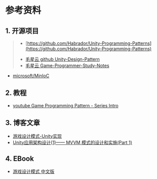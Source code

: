 # 参考资料

## 1. 开源项目

> - [https://github.com/Habrador/Unity-Programming-Patterns](https://github.com/Habrador/Unity-Programming-Patterns)
> * [毛星云 github Unity-Design-Pattern](https://github.com/QianMo/Unity-Design-Pattern)
> * [毛星云 Game-Programmer-Study-Notes](https://github.com/QianMo/Game-Programmer-Study-Notes/blob/master/Content/%E3%80%8A%E6%B8%B8%E6%88%8F%E7%BC%96%E7%A8%8B%E6%A8%A1%E5%BC%8F%E3%80%8B%E8%AF%BB%E4%B9%A6%E7%AC%94%E8%AE%B0/README.md)

- [microsoft/MinIoC](https://github.com/microsoft/MinIoC)

## 2. 教程

- [youtube Game Programming Pattern - Series Intro](https://www.youtube.com/watch?v=5PVkzADBk3Q&list=PL7S-IAgf3dlV6v12PM_HUp9rO5gctSLKn)

## 3. 博客文章

- [游戏设计模式-Unity实现](https://zhuanlan.zhihu.com/p/39707078)
- [Unity应用架构设计(1)—— MVVM 模式的设计和实施(Part 1) ](https://www.cnblogs.com/OceanEyes/p/unity3d_framework_designing_get_started_with_mvvm_part1.html)

## 4. EBook

- [游戏设计模式 中文版](https://gpp.tkchu.me/singleton.html)